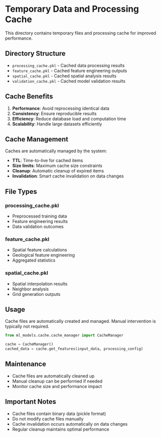 # Temporary Data and Processing Cache

This directory contains temporary files and processing cache for improved performance.

## Directory Structure

- `processing_cache.pkl` - Cached data processing results
- `feature_cache.pkl` - Cached feature engineering outputs
- `spatial_cache.pkl` - Cached spatial analysis results
- `validation_cache.pkl` - Cached model validation results

## Cache Benefits

1. **Performance**: Avoid reprocessing identical data
2. **Consistency**: Ensure reproducible results
3. **Efficiency**: Reduce database load and computation time
4. **Scalability**: Handle large datasets efficiently

## Cache Management

Caches are automatically managed by the system:

- **TTL**: Time-to-live for cached items
- **Size limits**: Maximum cache size constraints
- **Cleanup**: Automatic cleanup of expired items
- **Invalidation**: Smart cache invalidation on data changes

## File Types

### processing_cache.pkl
- Preprocessed training data
- Feature engineering results
- Data validation outcomes

### feature_cache.pkl
- Spatial feature calculations
- Geological feature engineering
- Aggregated statistics

### spatial_cache.pkl
- Spatial interpolation results
- Neighbor analysis
- Grid generation outputs

## Usage

Cache files are automatically created and managed. Manual intervention is typically not required.

```python
from ml_models.cache.cache_manager import CacheManager

cache = CacheManager()
cached_data = cache.get_features(input_data, processing_config)
```

## Maintenance

- Cache files are automatically cleaned up
- Manual cleanup can be performed if needed
- Monitor cache size and performance impact

## Important Notes

- Cache files contain binary data (pickle format)
- Do not modify cache files manually
- Cache invalidation occurs automatically on data changes
- Regular cleanup maintains optimal performance
